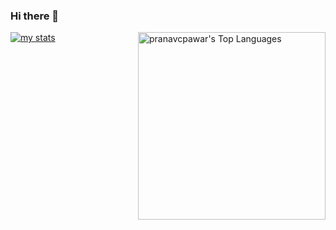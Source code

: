 ### Hi there 👋
<img src="https://github-readme-stats-pranavcpawar.vercel.app/api/top-langs?username=pranavcpawar&layout=compact&card_width=275&theme=github_dark&langs_count=10&hide=c,meson,makefile,m4&exclude_repo=github-readme-stats,BitJanitor,github-activity-readme,fancy-git,challengeBot" alt="pranavcpawar's Top Languages" align="right" width="300">

[![my stats](https://github-readme-stats-pranavcpawar.vercel.app/api?username=pranavcpawar\&show_icons=true\&theme=dark#gh-dark-mode-only)](https://github.com/pranavcpawar/github-readme-stats#responsive-card-theme#gh-dark-mode-only)
<!--
**pranavcpawar/pranavcpawar** is a ✨ _special_ ✨ repository because its `README.md` (this file) appears on your GitHub profile.

Here are some ideas to get you started:

- 🔭 I’m currently working on ...
- 🌱 I’m currently learning ...
- 👯 I’m looking to collaborate on ...
- 🤔 I’m looking for help with ...
- 💬 Ask me about ...
- 📫 How to reach me: ...
- 😄 Pronouns: ...
- ⚡ Fun fact: ...
-->
